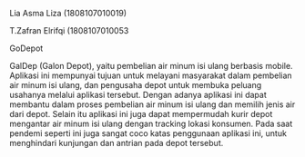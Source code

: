 Lia Asma Liza  (1808107010019) 

T.Zafran Elrifqi  (1808107010053

GoDepot

  GalDep (Galon Depot), yaitu pembelian  air  minum  isi  ulang  berbasis  mobile. Aplikasi  ini mempunyai tujuan  untuk  melayani masyarakat  dalam  pembelian  air  minum  isi  ulang,  dan  pengusaha  depot  untuk  membuka peluang usahanya melalui aplikasi tersebut. Dengan adanya aplikasi ini dapat membantu dalam proses pembelian air  minum isi ulang dan memilih jenis air dari depot. Selain itu  aplikasi ini  juga  dapat mempermudah kurir depot mengantar air minum isi ulang dengan tracking lokasi konsumen. Pada saat pendemi seperti ini juga sangat coco katas penggunaan aplikasi ini, untuk menghindari kunjungan dan antrian pada depot tersebut. 
